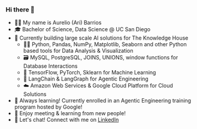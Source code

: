 ### Hi there 👋

- 🙋‍♂️ My name is Aurelio (Ari) Barrios
- 🎓 Bachelor of Science, Data Science @ UC San Diego
- 🔭 Currently building large scale AI solutions for The Knowledge House
  - 👨‍💻 Python, Pandas, NumPy, Matplotlib, Seaborn and other Python based tools for Data Analysis & Visualization
  - 🗃 MySQL, PostgreSQL, JOINS, UNIONS, window functions for Database Interactions
  - 🦾 TensorFlow, PyTorch, Sklearn for Machine Learning
  - 🤖 LangChain & LangGraph for Agentic Engineering
  - ☁️ Amazon Web Services & Google Cloud Platform for Cloud Solutions
- 🧠 Always learning! Currently enrolled in an Agentic Engineering training program hosted by Google!
- 🔋 Enjoy meeting & learning from new people!
- 🤝 Let's chat! Connect with me on [LinkedIn](https://www.linkedin.com/in/aurelio-barrios/)

<!--
**aureliobarrios/aureliobarrios** is a ✨ _special_ ✨ repository because its `README.md` (this file) appears on your GitHub profile.

Here are some ideas to get you started:

- 🔭 I’m currently working on ...
- 🌱 I’m currently learning ...
- 👯 I’m looking to collaborate on ...
- 🤔 I’m looking for help with ...
- 💬 Ask me about ...
- 📫 How to reach me: ...
- 😄 Pronouns: ...
- ⚡ Fun fact: ...
-->
